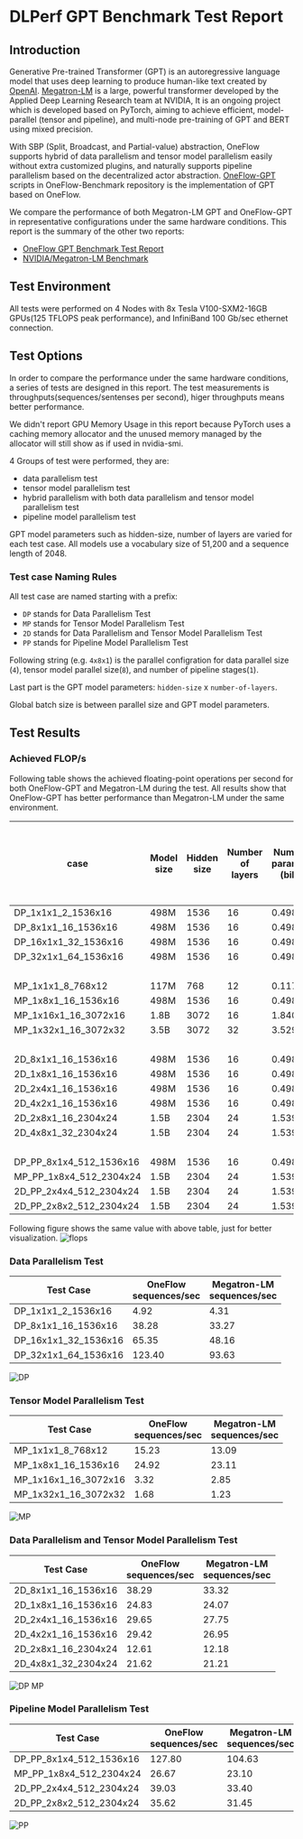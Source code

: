 # DLPerf GPT Benchmark Test Report

## Introduction
Generative Pre-trained Transformer (GPT) is an autoregressive language model that uses deep learning to produce human-like text created by [OpenAI](https://openai.com/). [Megatron-LM](https://github.com/NVIDIA/Megatron-LM) is a large, powerful transformer developed by the Applied Deep Learning Research team at NVIDIA, It is an ongoing project which is developed based on PyTorch, aiming to achieve efficient, model-parallel (tensor and pipeline), and multi-node pre-training of GPT and BERT using mixed precision.

With SBP (Split, Broadcast, and Partial-value) abstraction, OneFlow supports hybrid of data parallelism and tensor model parallelism easily without extra customized plugins, and naturally supports pipeline parallelism based on the decentralized actor abstraction. [OneFlow-GPT](https://github.com/Oneflow-Inc/OneFlow-Benchmark/tree/master/LanguageModeling/GPT) scripts in OneFlow-Benchmark repository is the implementation of GPT based on OneFlow.

We compare the performance of both Megatron-LM GPT and OneFlow-GPT in representative configurations under the same hardware conditions. This report is the summary of the other two reports:
- [OneFlow GPT Benchmark Test Report](https://github.com/Oneflow-Inc/DLPerf/blob/master/OneFlow/LanguageModeling/GPT/README.md)
- [NVIDIA/Megatron-LM Benchmark](https://github.com/Oneflow-Inc/DLPerf/tree/master/Megatron-LM/README.md)

## Test Environment
All tests were performed on 4 Nodes with 8x Tesla V100-SXM2-16GB GPUs(125 TFLOPS peak performance), and InfiniBand 100 Gb/sec ethernet connection.

## Test Options
In order to compare the performance under the same hardware conditions, a series of tests are designed in this report. The test measurements is throughputs(sequences/sentenses per second), higer throughputs means better performance.

We didn't report GPU Memory Usage in this report because PyTorch uses a caching memory allocator and the unused memory managed by the allocator will still show as if used in nvidia-smi. 

4 Groups of test were performed, they are:
- data parallelism test
- tensor model parallelism test
- hybrid parallelism with both data parallelism and tensor model parallelism test
- pipeline model parallelism test

GPT model parameters such as hidden-size, number of layers are varied for each test case. All models use a vocabulary size of 51,200 and a sequence length of 2048.

### Test case Naming Rules

All test case are named starting with a prefix:
- `DP` stands for Data Parallelism Test
- `MP` stands for Tensor Model Parallelism Test
- `2D` stands for Data Parallelism and Tensor Model Parallelism Test
- `PP` stands for Pipeline Model Parallelism Test

Following string (e.g. `4x8x1`) is the parallel configration for data parallel size (`4`), tensor model parallel size(`8`), and number of pipeline stages(`1`).

Last part is the GPT model parameters: `hidden-size` x `number-of-layers`.

Global batch size is between parallel size and GPT model parameters.

## Test Results
### Achieved FLOP/s
Following table shows the achieved floating-point operations per second for both OneFlow-GPT and Megatron-LM during the test. All results show that OneFlow-GPT has better performance than Megatron-LM under the same environment. 

case | Model size | Hidden size | Number of layers | Number of   parameters (billion) | Model-parallel size | Number of GPUs | Batch size | OneFlow Achieved teraFLOP/s per GPU | OneFlow Percentage of theoretical peak FLOP/s | OneFlow Achieved aggregate petaFLOP/s | Megatron-LM Achieved teraFLOP/s per GPU | Megatron-LM Percentage of theoretical peak FLOP/s | Megatron-LM Achieved aggregate petaFLOP/s
-- | -- | -- | -- | -- | -- | -- | -- | -- | -- | -- | -- | -- | --
DP_1x1x1_2_1536x16 | 498M | 1536 | 16 | 0.498 | 1 | 1 | 2 | 49.43 | 40% | 0.05 | 43.25 | 35% | 0.04
DP_8x1x1_16_1536x16 | 498M | 1536 | 16 | 0.498 | 1 | 8 | 16 | 48.03 | 38% | 0.38 | 41.74 | 33% | 0.33
DP_16x1x1_32_1536x16 | 498M | 1536 | 16 | 0.498 | 1 | 16 | 32 | 41.00 | 33% | 0.66 | 30.21 | 24% | 0.48
DP_32x1x1_64_1536x16 | 498M | 1536 | 16 | 0.498 | 1 | 32 | 64 | 38.71 | 31% | 1.24 | 29.37 | 23% | 0.94
  |   |   |   |   |   |   |   |   |   |   |   |   |  
MP_1x1x1_8_768x12 | 117M | 768 | 12 | 0.117 | 1 | 1 | 8 | 37.98 | 30% | 0.04 | 32.63 | 26% | 0.03
MP_1x8x1_16_1536x16 | 498M | 1536 | 16 | 0.498 | 8 | 8 | 16 | 31.26 | 25% | 0.25 | 28.99 | 23% | 0.23
MP_1x16x1_16_3072x16 | 1.8B | 3072 | 16 | 1.840 | 16 | 16 | 16 | 7.25 | 6% | 0.12 | 6.22 | 5% | 0.10
MP_1x32x1_16_3072x32 | 3.5B | 3072 | 32 | 3.529 | 32 | 32 | 16 | 3.57 | 3% | 0.11 | 2.60 | 2% | 0.08
  |   |   |   |   |   |   |   |   |   |   |   |   |  
2D_8x1x1_16_1536x16 | 498M | 1536 | 16 | 0.498 | 1 | 8 | 16 | 48.04 | 38% | 0.38 | 41.80 | 33% | 0.33
2D_1x8x1_16_1536x16 | 498M | 1536 | 16 | 0.498 | 8 | 8 | 16 | 31.15 | 25% | 0.25 | 30.20 | 24% | 0.24
2D_2x4x1_16_1536x16 | 498M | 1536 | 16 | 0.498 | 4 | 8 | 16 | 37.20 | 30% | 0.30 | 34.82 | 28% | 0.28
2D_4x2x1_16_1536x16 | 498M | 1536 | 16 | 0.498 | 2 | 8 | 16 | 36.91 | 30% | 0.30 | 33.81 | 27% | 0.27
2D_2x8x1_16_2304x24 | 1.5B | 2304 | 24 | 1.539 | 8 | 16 | 16 | 23.81 | 19% | 0.38 | 23.00 | 18% | 0.37
2D_4x8x1_32_2304x24 | 1.5B | 2304 | 24 | 1.539 | 8 | 32 | 32 | 20.41 | 16% | 0.65 | 20.03 | 16% | 0.64
  |   |   |   |   |   |   |   |   |   |   |   |   |  
DP_PP_8x1x4_512_1536x16 | 498M | 1536 | 16 | 0.498 | 4 | 32 | 512 | 40.09 | 32% | 1.28 | 32.82 | 26% | 1.05
MP_PP_1x8x4_512_2304x24 | 1.5B | 2304 | 24 | 1.539 | 32 | 32 | 512 | 25.18 | 20% | 0.81 | 21.80 | 17% | 0.70
2D_PP_2x4x4_512_2304x24 | 1.5B | 2304 | 24 | 1.539 | 16 | 32 | 512 | 36.85 | 29% | 1.18 | 31.53 | 25% | 1.01
2D_PP_2x8x2_512_2304x24 | 1.5B | 2304 | 24 | 1.539 | 16 | 32 | 512 | 33.62 | 27% | 1.08 | 29.69 | 24% | 0.95

Following figure shows the same value with above table, just for better visualization.
![flops](http://oneflow-public.oss-cn-beijing.aliyuncs.com/images/DLPerf/GPT/of_mlm_flops.png)

### Data Parallelism Test
Test Case | OneFlow <br> sequences/sec | Megatron-LM <br> sequences/sec
-- | -- | --
DP_1x1x1_2_1536x16 | 4.92 | 4.31
DP_8x1x1_16_1536x16 | 38.28 | 33.27
DP_16x1x1_32_1536x16 | 65.35 | 48.16
DP_32x1x1_64_1536x16 | 123.40 | 93.63

![DP](http://oneflow-public.oss-cn-beijing.aliyuncs.com/images/DLPerf/GPT/DP_throughput.png)

### Tensor Model Parallelism Test
Test Case | OneFlow <br> sequences/sec | Megatron-LM <br> sequences/sec
-- | -- | --
MP_1x1x1_8_768x12 | 15.23 | 13.09
MP_1x8x1_16_1536x16 | 24.92 | 23.11
MP_1x16x1_16_3072x16 | 3.32 | 2.85
MP_1x32x1_16_3072x32 | 1.68 | 1.23

![MP](http://oneflow-public.oss-cn-beijing.aliyuncs.com/images/DLPerf/GPT/MP_throughput.png)

### Data Parallelism and Tensor Model Parallelism Test
Test Case | OneFlow <br> sequences/sec | Megatron-LM <br> sequences/sec
-- | -- | --
2D_8x1x1_16_1536x16 | 38.29 | 33.32
2D_1x8x1_16_1536x16 | 24.83 | 24.07
2D_2x4x1_16_1536x16 | 29.65 | 27.75
2D_4x2x1_16_1536x16 | 29.42 | 26.95
2D_2x8x1_16_2304x24 | 12.61 | 12.18
2D_4x8x1_32_2304x24 | 21.62 | 21.21

![DP MP](http://oneflow-public.oss-cn-beijing.aliyuncs.com/images/DLPerf/GPT/DP_MP_throughput.png)

### Pipeline Model Parallelism Test
Test Case | OneFlow <br> sequences/sec | Megatron-LM <br> sequences/sec
-- | -- | --
DP_PP_8x1x4_512_1536x16 | 127.80 | 104.63
MP_PP_1x8x4_512_2304x24 | 26.67 | 23.10
2D_PP_2x4x4_512_2304x24 | 39.03 | 33.40
2D_PP_2x8x2_512_2304x24 | 35.62 | 31.45

![PP](http://oneflow-public.oss-cn-beijing.aliyuncs.com/images/DLPerf/GPT/PP_throughput.png)

